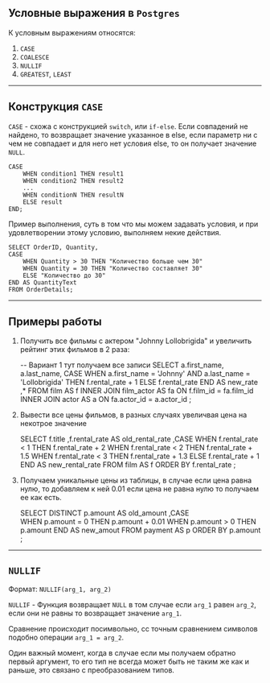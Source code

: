 Условные выражения в `Postgres`
---

[//]: # (https://postgrespro.ru/docs/postgresql/14/functions-conditional)

К условным выражениям относятся:
1. `CASE`
2. `COALESCE`
3. `NULLIF`
4. `GREATEST`, `LEAST`

---
Конструкция `CASE`
---

`CASE` - схожа с конструкцией `switch`, или `if-else`. Если совпадений не найдено,
то возвращает значение указанное в else, если параметр ни с чем не совпадает 
и для него нет условия else, то он получает значение `NULL`.

    CASE
        WHEN condition1 THEN result1
        WHEN condition2 THEN result2
        ...
        WHEN conditionN THEN resultN
        ELSE result
    END;

Пример выполнения, суть в том что мы можем задавать условия, и при 
удовлетворении этому условию, выполняем некие действия.

    SELECT OrderID, Quantity,
    CASE
        WHEN Quantity > 30 THEN "Количество больше чем 30"
        WHEN Quantity = 30 THEN "Количество составляет 30"
        ELSE "Количество до 30"
    END AS QuantityText
    FROM OrderDetails;

---
Примеры работы
---

1) Получить все фильмы с актером "Johnny Lollobrigida" и увеличить рейтинг
этих фильмов в 2 раза:


    -- Вариант 1 тут получаем все записи 
    SELECT 
        a.first_name, a.last_name,
        CASE 
            WHEN a.first_name = 'Johnny' AND a.last_name = 'Lollobrigida' THEN f.rental_rate + 1
            ELSE f.rental_rate
        END AS new_rate
        ,*
    FROM 
        film AS f INNER JOIN film_actor AS fa ON f.film_id = fa.film_id
        INNER JOIN actor AS a ON fa.actor_id = a.actor_id 
    ;


2) Вывести все цены фильмов, в разных случаях увеличвая цена на 
   некотрое значение
   

    SELECT 
        f.title 
        ,f.rental_rate AS old_rental_rate
        ,CASE 
            WHEN f.rental_rate < 1 THEN f.rental_rate + 2
            WHEN f.rental_rate < 2 THEN f.rental_rate + 1.5
            WHEN f.rental_rate < 3 THEN f.rental_rate + 1.3
            ELSE f.rental_rate + 1
        END AS new_rental_rate
    FROM 
        film AS f
    ORDER BY 
        f.rental_rate 
    ;


3) Получаем уникальные цены из таблицы, в случае если цена равна нулю, 
   то добавляем к ней 0.01 если цена не равна нулю то получаем ее как есть.
    

    SELECT 
        DISTINCT 
        p.amount AS old_amount
        ,CASE  
            WHEN p.amount = 0 THEN p.amount + 0.01 
            WHEN p.amount > 0 THEN p.amount
        END AS new_amout
    FROM 
        payment AS p
    ORDER BY 
        p.amount 
    ; 


---
`NULLIF`
---

Формат: `NULLIF(arg_1, arg_2)`

`NULLIF` - Функция возвращает `NULL` в том случае
если `arg_1` равен `arg_2`, если они не равны то возвращает значение `arg_1`.

Сравнение происходит посимвольно, сс точным сравнением символов подобно
операции `arg_1 = arg_2`.

Один важный момент, когда в случае если мы получаем обратно первый аргумент,
то его тип не всегда может быть не таким же как и раньше, это связано с 
преобразованием типов.
